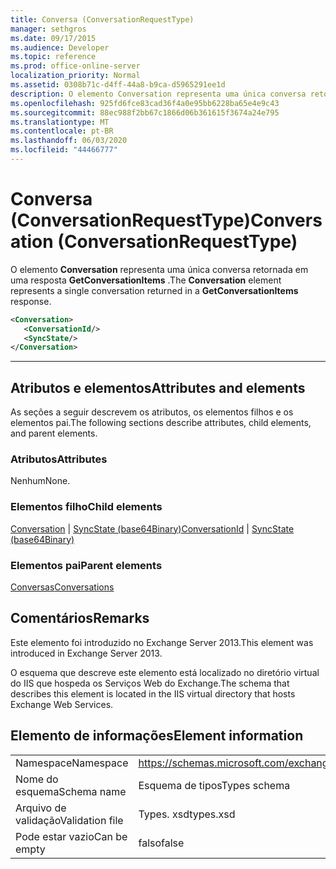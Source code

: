 ```yaml
---
title: Conversa (ConversationRequestType)
manager: sethgros
ms.date: 09/17/2015
ms.audience: Developer
ms.topic: reference
ms.prod: office-online-server
localization_priority: Normal
ms.assetid: 0308b71c-d4ff-44a8-b9ca-d5965291ee1d
description: O elemento Conversation representa uma única conversa retornada em uma resposta GetConversationItems.
ms.openlocfilehash: 925fd6fce83cad36f4a0e95bb6228ba65e4e9c43
ms.sourcegitcommit: 88ec988f2bb67c1866d06b361615f3674a24e795
ms.translationtype: MT
ms.contentlocale: pt-BR
ms.lasthandoff: 06/03/2020
ms.locfileid: "44466777"
---
```

# <a name="conversation-conversationrequesttype"></a><span data-ttu-id="ecd55-103">Conversa (ConversationRequestType)</span><span class="sxs-lookup"><span data-stu-id="ecd55-103">Conversation (ConversationRequestType)</span></span>

<span data-ttu-id="ecd55-104">O elemento **Conversation** representa uma única conversa retornada em uma resposta **GetConversationItems** .</span><span class="sxs-lookup"><span data-stu-id="ecd55-104">The **Conversation** element represents a single conversation returned in a **GetConversationItems** response.</span></span> 
  
```XML
<Conversation>
   <ConversationId/>
   <SyncState/>
</Conversation>
```

 ****
## <a name="attributes-and-elements"></a><span data-ttu-id="ecd55-105">Atributos e elementos</span><span class="sxs-lookup"><span data-stu-id="ecd55-105">Attributes and elements</span></span>

<span data-ttu-id="ecd55-106">As seções a seguir descrevem os atributos, os elementos filhos e os elementos pai.</span><span class="sxs-lookup"><span data-stu-id="ecd55-106">The following sections describe attributes, child elements, and parent elements.</span></span>
  
### <a name="attributes"></a><span data-ttu-id="ecd55-107">Atributos</span><span class="sxs-lookup"><span data-stu-id="ecd55-107">Attributes</span></span>

<span data-ttu-id="ecd55-108">Nenhum</span><span class="sxs-lookup"><span data-stu-id="ecd55-108">None.</span></span>
  
### <a name="child-elements"></a><span data-ttu-id="ecd55-109">Elementos filho</span><span class="sxs-lookup"><span data-stu-id="ecd55-109">Child elements</span></span>

<span data-ttu-id="ecd55-110">[Conversation](conversationid.md)  |  [SyncState (base64Binary)](syncstate-base64binary.md)</span><span class="sxs-lookup"><span data-stu-id="ecd55-110">[ConversationId](conversationid.md) | [SyncState (base64Binary)](syncstate-base64binary.md)</span></span>
  
### <a name="parent-elements"></a><span data-ttu-id="ecd55-111">Elementos pai</span><span class="sxs-lookup"><span data-stu-id="ecd55-111">Parent elements</span></span>

[<span data-ttu-id="ecd55-112">Conversas</span><span class="sxs-lookup"><span data-stu-id="ecd55-112">Conversations</span></span>](conversations-ex15websvcsotherref.md)
  
## <a name="remarks"></a><span data-ttu-id="ecd55-113">Comentários</span><span class="sxs-lookup"><span data-stu-id="ecd55-113">Remarks</span></span>

<span data-ttu-id="ecd55-114">Este elemento foi introduzido no Exchange Server 2013.</span><span class="sxs-lookup"><span data-stu-id="ecd55-114">This element was introduced in Exchange Server 2013.</span></span>
  
<span data-ttu-id="ecd55-115">O esquema que descreve este elemento está localizado no diretório virtual do IIS que hospeda os Serviços Web do Exchange.</span><span class="sxs-lookup"><span data-stu-id="ecd55-115">The schema that describes this element is located in the IIS virtual directory that hosts Exchange Web Services.</span></span>
  
## <a name="element-information"></a><span data-ttu-id="ecd55-116">Elemento de informações</span><span class="sxs-lookup"><span data-stu-id="ecd55-116">Element information</span></span>

|||
|:-----|:-----|
|<span data-ttu-id="ecd55-117">Namespace</span><span class="sxs-lookup"><span data-stu-id="ecd55-117">Namespace</span></span>  <br/> |https://schemas.microsoft.com/exchange/services/2006/types  <br/> |
|<span data-ttu-id="ecd55-118">Nome do esquema</span><span class="sxs-lookup"><span data-stu-id="ecd55-118">Schema name</span></span>  <br/> |<span data-ttu-id="ecd55-119">Esquema de tipos</span><span class="sxs-lookup"><span data-stu-id="ecd55-119">Types schema</span></span>  <br/> |
|<span data-ttu-id="ecd55-120">Arquivo de validação</span><span class="sxs-lookup"><span data-stu-id="ecd55-120">Validation file</span></span>  <br/> |<span data-ttu-id="ecd55-121">Types. xsd</span><span class="sxs-lookup"><span data-stu-id="ecd55-121">types.xsd</span></span>  <br/> |
|<span data-ttu-id="ecd55-122">Pode estar vazio</span><span class="sxs-lookup"><span data-stu-id="ecd55-122">Can be empty</span></span>  <br/> |<span data-ttu-id="ecd55-123">falso</span><span class="sxs-lookup"><span data-stu-id="ecd55-123">false</span></span>  <br/> |
   

